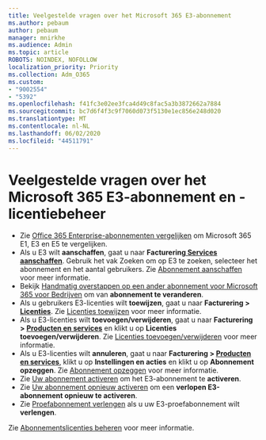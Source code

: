```yaml
---
title: Veelgestelde vragen over het Microsoft 365 E3-abonnement
ms.author: pebaum
author: pebaum
manager: mnirkhe
ms.audience: Admin
ms.topic: article
ROBOTS: NOINDEX, NOFOLLOW
localization_priority: Priority
ms.collection: Adm_O365
ms.custom:
- "9002554"
- "5392"
ms.openlocfilehash: f41fc3e02ee3fca4d49c8fac5a3b3872662a7884
ms.sourcegitcommit: bc7d6f4f3c9f7060d073f5130e1ec856e248d020
ms.translationtype: MT
ms.contentlocale: nl-NL
ms.lasthandoff: 06/02/2020
ms.locfileid: "44511791"
---
```

# <a name="microsoft-365-e3-subscription-and-license-management-faq"></a>Veelgestelde vragen over het Microsoft 365 E3-abonnement en -licentiebeheer

- Zie [Office 365 Enterprise-abonnementen vergelijken](https://www.microsoft.com/microsoft-365/business/compare-more-office-365-for-business-plans) om Microsoft 365 E1, E3 en E5 te vergelijken.
- Als u E3 wilt **aanschaffen**, gaat u naar **Facturering[ Services aanschaffen](https://go.microsoft.com/fwlink/p/?linkid=868433)**. Gebruik het vak Zoeken om op E3 te zoeken, selecteer het abonnement en het aantal gebruikers. Zie [Abonnement aanschaffen](https://docs.microsoft.com/microsoft-365/commerce/buy-another-subscription?view=o365-worldwide) voor meer informatie.
- Bekijk [Handmatig overstappen op een ander abonnement voor Microsoft 365 voor Bedrijven](https://docs.microsoft.com/microsoft-365/commerce/subscriptions/switch-plans-manually?view=o365-worldwide) om van **abonnement te veranderen**.
- Als u gebruikers E3-licenties wilt **toewijzen**, gaat u naar **Facturering > [Licenties](https://go.microsoft.com/fwlink/p/?linkid=842264)**. Zie [Licenties toewijzen](https://docs.microsoft.com/microsoft-365/admin/manage/assign-licenses-to-users?view=o365-worldwide) voor meer informatie.
- Als u E3-licenties wilt **toevoegen/verwijderen**, gaat u naar **Facturering > [Producten en services](https://go.microsoft.com/fwlink/p/?linkid=842054)** en klikt u op **Licenties toevoegen/verwijderen**. Zie [Licenties toevoegen/verwijderen](https://docs.microsoft.com/microsoft-365/commerce/licenses/buy-licenses?view=o365-worldwide#add-or-remove-licenses-for-your-business-subscription) voor meer informatie. 
- Als u E3-licenties wilt **annuleren**, gaat u naar **Facturering > [Producten en services](https://go.microsoft.com/fwlink/p/?linkid=842054)**, klikt u op **Instellingen en acties** en klikt u op **Abonnement opzeggen**. Zie [Abonnement opzeggen](https://docs.microsoft.com/microsoft-365/commerce/subscriptions/cancel-your-subscription) voor meer informatie.
- Zie [Uw abonnement activeren](https://docs.microsoft.com/alchemyinsights/activate-your-office-365-subscription) om het E3-abonnement te **activeren**.
- Zie [Uw abonnement opnieuw activeren](https://docs.microsoft.com/alchemyinsights/reactivate-your-subscription) om een **verlopen E3-abonnement opnieuw te activeren**.
- Zie [Proefabonnement verlengen](https://docs.microsoft.com/alchemyinsights/extend-your-trial-for-office-365-for-business) als u uw E3-proefabonnement wilt **verlengen**.

Zie [Abonnementslicenties beheren](https://docs.microsoft.com/microsoft-365/commerce/licenses/buy-licenses?view=o365-worldwide#add-or-remove-licenses-for-your-business-subscription) voor meer informatie.

